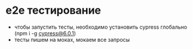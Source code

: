 # e2e тестирование

- чтобы запустить тесты, необходимо установить cypress глобально (npm i -g cypress@6.0.1)
- тесты пишем на моках, мокаем все запросы
